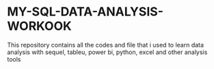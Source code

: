 # MY-SQL-DATA-ANALYSIS-WORKOOK
This repository contains all the codes and file that i used to learn data analysis with sequel, tableu, power bi, python, excel and other analysis tools
